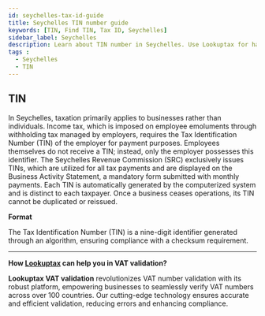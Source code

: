 ```yaml
---
id: seychelles-tax-id-guide
title: Seychelles TIN number guide
keywords: [TIN, Find TIN, Tax ID, Seychelles]
sidebar_label: Seychelles
description: Learn about TIN number in Seychelles. Use Lookuptax for hassle-free tax id validation in Seychelles and other 100+ countries
tags : 
  - Seychelles
  - TIN
---
```


## TIN
In Seychelles, taxation primarily applies to businesses rather than individuals. Income tax, which is imposed on employee emoluments through withholding tax managed by employers, requires the Tax Identification Number (TIN) of the employer for payment purposes. Employees themselves do not receive a TIN; instead, only the employer possesses this identifier. The Seychelles Revenue Commission (SRC) exclusively issues TINs, which are utilized for all tax payments and are displayed on the Business Activity Statement, a mandatory form submitted with monthly payments. Each TIN is automatically generated by the computerized system and is distinct to each taxpayer. Once a business ceases operations, its TIN cannot be duplicated or reissued.

**Format**

The Tax Identification Number (TIN) is a nine-digit identifier generated through an algorithm, ensuring compliance with a checksum requirement.


----
**How [Lookuptax](https://lookuptax.com/) can help you in VAT validation?**

**Lookuptax VAT validation** revolutionizes VAT number validation with its robust platform, empowering businesses to seamlessly verify VAT numbers across over 100 countries. Our cutting-edge technology ensures accurate and efficient validation, reducing errors and enhancing compliance.
